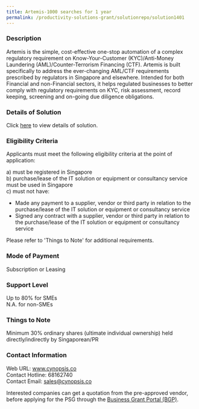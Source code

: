 ```yaml
---
title: Artemis-1000 searches for 1 year
permalink: /productivity-solutions-grant/solutionrepo/solution1401
---
```


### Description

Artemis is the simple, cost-effective one-stop automation of a complex regulatory requirement on Know-Your-Customer (KYC)/Anti-Money Laundering (AML)/Counter-Terrorism Financing (CTF). Artemis is built specifically to address the ever-changing AML/CTF requirements prescribed by regulators in Singapore and elsewhere. Intended for both Financial and non-Financial sectors, it helps regulated businesses to better comply with regulatory requirements on KYC, risk assessment, record keeping, screening and on-going due diligence obligations.

### Details of Solution

Click <a href='https://www.gobusiness.gov.sg/images/psg/Desensitised_Cynopsis_20200580_Annex_3_Part_3.pdf' target='_blank'>here</a> to view details of solution.

### Eligibility Criteria

Applicants must meet the following eligibility criteria at the point of application:

a) must be registered in Singapore <br>
b) purchase/lease of the IT solution or equipment or consultancy service must be used in Singapore <br>
c) must not have:
- Made any payment to a supplier, vendor or third party in relation to the purchase/lease of the IT solution or equipment or consultancy service
- Signed any contract with a supplier, vendor or third party in relation to the purchase/lease of the IT solution or equipment or consultancy service

Please refer to 'Things to Note' for additional requirements.

### Mode of Payment
Subscription or Leasing

### Support Level
Up to 80% for SMEs <br>
N.A. for non-SMEs

### Things to Note
Minimum 30% ordinary shares (ultimate individual ownership) held directly/indirectly by Singaporean/PR

### Contact Information
Web URL: www.cynopsis.co <br>Contact Hotline: 68162740 <br>Contact Email: sales@cynopsis.co <br>

Interested companies can get a quotation from the pre-approved vendor, before applying for the PSG through the <a target='_blank' href='https://www.businessgrants.gov.sg/'>Business Grant Portal (BGP)</a>.
